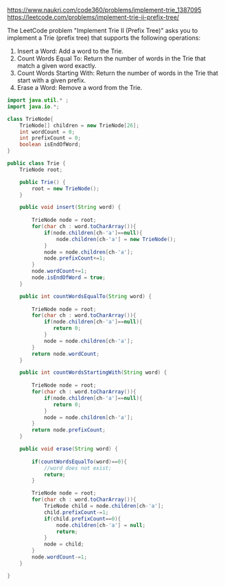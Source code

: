 https://www.naukri.com/code360/problems/implement-trie_1387095
https://leetcode.com/problems/implement-trie-ii-prefix-tree/

The LeetCode problem "Implement Trie II (Prefix Tree)" asks you to implement a Trie (prefix tree) that supports the following operations:

1. Insert a Word: Add a word to the Trie.
2. Count Words Equal To: Return the number of words in the Trie that match a given word exactly.
3. Count Words Starting With: Return the number of words in the Trie that start with a given prefix.
4. Erase a Word: Remove a word from the Trie.

```java
import java.util.* ;
import java.io.*; 

class TrieNode{
    TrieNode[] children = new TrieNode[26];
    int wordCount = 0;
    int prefixCount = 0;
    boolean isEndOfWord;
}

public class Trie {
    TrieNode root;

    public Trie() {
        root = new TrieNode();
    }

    public void insert(String word) {
        
        TrieNode node = root;
        for(char ch : word.toCharArray()){
            if(node.children[ch-'a']==null){
                node.children[ch-'a'] = new TrieNode();
            }
            node = node.children[ch-'a'];
            node.prefixCount+=1;
        }
        node.wordCount+=1;
        node.isEndOfWord = true;
    }

    public int countWordsEqualTo(String word) {
        
        TrieNode node = root;
        for(char ch : word.toCharArray()){
            if(node.children[ch-'a']==null){
               return 0;
            }
            node = node.children[ch-'a'];
        }
        return node.wordCount;
    }

    public int countWordsStartingWith(String word) {
        
        TrieNode node = root;
        for(char ch : word.toCharArray()){
            if(node.children[ch-'a']==null){
               return 0;
            }
            node = node.children[ch-'a'];
        }
        return node.prefixCount;
    }

    public void erase(String word) {
        
        if(countWordsEqualTo(word)==0){
            //word does not exist;
            return;
        }

        TrieNode node = root;
        for(char ch : word.toCharArray()){
            TrieNode child = node.children[ch-'a'];
            child.prefixCount-=1;
            if(child.prefixCount==0){
                node.children[ch-'a'] = null;
                return;
            }
            node = child;
        }
        node.wordCount-=1;
    }

}
```